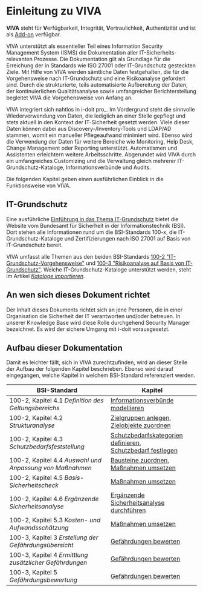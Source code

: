 # Einleitung zu VIVA

**VIVA** steht für **V**erfügbarkeit, **I**ntegrität, **V**ertraulichkeit, **A**uthentizität und ist als [Add-on](../index.md) verfügbar.

VIVA unterstützt als essentieller Teil eines Information Security Management System (ISMS) die Dokumentation aller IT-Sicherheits-relevanten Prozesse. Die Dokumentation gilt als Grundlage für die Erreichung der in Standards wie ISO 27001 oder IT-Grundschutz gesteckten Ziele. Mit Hilfe von VIVA werden sämtliche Daten festgehalten, die für die Vorgehensweise nach IT-Grundschutz und eine Risikoanalyse gefordert sind. Durch die strukturierte, teils automatisierte Aufbereitung der Daten, der kontinuierlichen Qualitätsanalyse sowie umfangreicher Berichterstellung begleitet VIVA die Vorgehensweise von Anfang an.

VIVA integriert sich nahtlos in i-doit pro_. Im Vordergrund steht die sinnvolle Wiederverwendung von Daten, die lediglich an einer Stelle gepflegt und stets aktuell in den Kontext der IT-Sicherheit gesetzt werden. Viele dieser Daten können dabei aus Discovery-/Inventory-Tools und LDAP/AD stammen, womit ein manueller Pflegeaufwand minimiert wird. Ebenso wird die Verwendung der Daten für weitere Bereiche wie Monitoring, Help Desk, Change Management oder Reporting unterstützt. Automatismen und Assistenten erleichtern weitere Arbeitsschritte. Abgerundet wird VIVA durch ein umfangreiches Customizing und die Verwaltung gleich mehrerer IT-Grundschutz-Kataloge, Informationsverbünde und Audits.

Die folgenden Kapitel geben einen ausführlichen Einblick in die Funktionsweise von VIVA.

IT-Grundschutz
--------------

Eine ausführliche [Einführung in das Thema IT-Grundschutz](https://www.bsi.bund.de/) bietet die Website vom Bundesamt für Sicherheit in der Informationstechnik (BSI). Dort stehen alle Informationen rund um die BSI-Standards 100-x, die IT-Grundschutz-Kataloge und Zertifizierungen nach ISO 27001 auf Basis von IT-Grundschutz bereit.

VIVA umfasst alle Themen aus den beiden BSI-Standards [100-2 "IT-Grundschutz-Vorgehensweise"](https://www.bsi.bund.de/DE/Themen/Unternehmen-und-Organisationen/Standards-und-Zertifizierung/IT-Grundschutz/BSI-Standards/bsi-standards_node.html) und [100-3 "Risikoanalyse auf Basis von IT-Grundschutz"](https://www.bsi.bund.de/DE/Themen/Unternehmen-und-Organisationen/Standards-und-Zertifizierung/IT-Grundschutz/BSI-Standards/bsi-standards_node.html). Welche IT-Grundschutz-Kataloge unterstützt werden, steht im Artikel _[Kataloge importieren](./vorgehensweise-mit-viva.md)_.

An wen sich dieses Dokument richtet
-----------------------------------

Der Inhalt dieses Dokuments richtet sich an jene Personen, die in einer Organisation die Sicherheit der IT verantworten und/oder betreuen. In unserer Knowledge Base wird diese Rolle durchgehend Security Manager bezeichnet. Es wird der sichere Umgang mit i-doit vorausgesetzt.

Aufbau dieser Dokumentation
---------------------------

Damit es leichter fällt, sich in VIVA zurechtzufinden, wird an dieser Stelle der Aufbau der folgenden Kapitel beschrieben. Ebenso wird darauf eingegangen, welche Kapitel in welchem BSI-Standard referenziert werden.

| BSI-Standard | Kapitel |
| --- | --- |
| 100-2, Kapitel 4.1 _Definition des Geltungsbereichs_ | [Informationsverbünde modellieren](./vorgehensweise-mit-viva.md) |
| 100-2, Kapitel 4.2 _Strukturanalyse_ | [Zielgruppen anlegen](./vorgehensweise-mit-viva.md),<br>[Zielobjekte zuordnen](./vorgehensweise-mit-viva.md) |
| 100-2, Kapitel 4.3 _Schutzbedarfsfeststellung_ | [Schutzbedarfskategorien definieren](./vorgehensweise-mit-viva.md),<br>[Schutzbedarf festlegen](./vorgehensweise-mit-viva.md) |
| 100-2, Kapitel 4.4 _Auswahl und Anpassung von Maßnahmen_ | [Bausteine zuordnen](./vorgehensweise-mit-viva.md),<br>[Maßnahmen umsetzen](./vorgehensweise-mit-viva.md) |
| 100-2, Kapitel 4.5 _Basis-Sicherheitscheck_ | [Maßnahmen umsetzen](./vorgehensweise-mit-viva.md) |
| 100-2, Kapitel 4.6 _Ergänzende Sicherheitsanalyse_ | [Ergänzende Sicherheitsanalyse durchführen](./vorgehensweise-mit-viva.md) |
| 100-2, Kapitel 5.3 _Kosten- und Aufwandsschätzung_ | [Maßnahmen umsetzen](./vorgehensweise-mit-viva.md) |
| 100-3, Kapitel 3 _Erstellung der Gefährdungsübersicht_ | [Gefährdungen bewerten](./risikoanalyse-nach-it-grundschutz.md) |
| 100-3, Kapitel 4 _Ermittlung zusätzlicher Gefährdungen_ | [Gefährdungen bewerten](./risikoanalyse-nach-it-grundschutz.md) |
| 100-3, Kapitel 5 _Gefährdungsbewertung_ | [Gefährdungen bewerten](./risikoanalyse-nach-it-grundschutz.md) |
